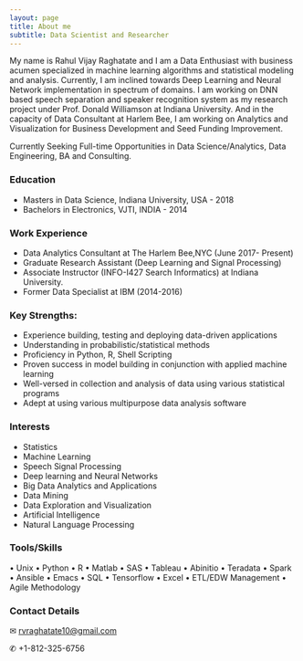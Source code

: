 ```yaml
---
layout: page
title: About me
subtitle: Data Scientist and Researcher
---
```


My name is Rahul Vijay Raghatate and I am a Data Enthusiast with business acumen specialized in machine learning algorithms and statistical modeling and analysis. Currently, I am inclined towards Deep Learning and Neural Network implementation in spectrum of domains. I am working on DNN based speech separation and speaker recognition system as my research project under Prof. Donald Williamson at Indiana University. And in the capacity of Data Consultant at Harlem Bee, I am working on Analytics and Visualization for Business Development and Seed Funding Improvement.

Currently Seeking Full-time Opportunities in Data Science/Analytics, Data Engineering, BA and Consulting.

### Education

- Masters in Data Science, Indiana University, USA - 2018
- Bachelors in Electronics, VJTI, INDIA - 2014

### Work Experience

- Data Analytics Consultant at The Harlem Bee,NYC (June 2017- Present)
- Graduate Research Assistant (Deep Learning and Signal Processing)
- Associate Instructor (INFO-I427 Search Informatics) at Indiana University.
- Former Data Specialist at IBM (2014-2016) 

### Key Strengths:

- Experience building, testing and deploying data-driven applications
-	Understanding in probabilistic/statistical methods
-	Proficiency in Python, R, Shell Scripting
-	Proven success in model building in conjunction with applied machine learning
- Well-versed in collection and analysis of data using various statistical programs
- Adept at using various multipurpose data analysis software

### Interests

- Statistics
- Machine Learning
- Speech Signal Processing
- Deep learning and Neural Networks
- Big Data Analytics and Applications
- Data Mining
- Data Exploration and Visualization
- Artificial Intelligence
- Natural Language Processing

### Tools/Skills

• Unix • Python • R • Matlab • SAS • Tableau • Abinitio • Teradata • Spark • Ansible • Emacs • SQL • Tensorflow • Excel • ETL/EDW Management • Agile Methodology 

### Contact Details

✉ rvraghatate10@gmail.com

✆ +1-812-325-6756
